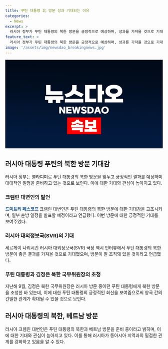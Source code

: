 ```yaml
---
title: 푸틴 대통령 北 방문 성과 기대되는 이유
categories:
  - News
excerpt: >
  러시아 정부가 푸틴 대통령의 북한 방문을 긍정적으로 예상하며, 성과를 가져올 것으로 기대하고 있다. 페스코프 크렘린 대변인은 푸틴 대통령의 바쁜 일정과 성과를 예고했으며, SVR 국장도 실현 가능한 결과를 기대하고 있음을 밝혔다. 푸틴 대통령의 북한 방문은 이미 준비 중이며, 곧 일부 순방 일정이 발표될 예정이다. 김정은 북한 국무위원장의 초청으로, 푸틴 대통령의 북한 방문이 기대를 모으고 있다.
feature_text: >
  러시아 정부가 푸틴 대통령의 북한 방문을 긍정적으로 예상하며, 성과를 가져올 것으로 기대하고 있다. 페스코프 크렘린 대변인은 푸틴 대통령의 바쁜 일정과 성과를 예고했으며, SVR 국장도 실현 가능한 결과를 기대하고 있음을 밝혔다. 푸틴 대통령의 북한 방문은 이미 준비 중이며, 곧 일부 순방 일정이 발표될 예정이다. 김정은 북한 국무위원장의 초청으로, 푸틴 대통령의 북한 방문이 기대를 모으고 있다.
image: '/assets/img/newsdao_breakingnews.jpg'
---
```


<p><img src="/assets/img/newsdao_breakingnews.jpg" alt="koreaapp 속보" /></p>

<h2 data-ke-size="size26">러시아 대통령 푸틴의 북한 방문 기대감</h2>

<p data-ke-size="size16">러시아 정부는 블라디미르 푸틴 대통령의 북한 방문을 앞두고 긍정적인 결과를 예상하며 대대적인 일정을 준비하고 있는 것으로 보인다. 이에 대한 기대와 관심이 높아지고 있다.</p>

<h3>크렘린 대변인의 발언</h3>

<p data-ke-size="size16"><b><span style="color: #1a5490;">드미트리 페스코프</span></b> 크렘린 대변인은 푸틴 대통령의 북한 방문에 대한 기대감을 고조시키며, 일부 순방 일정을 발표할 예정이라고 언급했다. 이번 방문에 대한 긍정적인 기대를 보여주었다.</p>

<h3>러시아 대외정보국(SVR)의 기대</h3>

<p data-ke-size="size16">세르게이 나리시킨 러시아 대외정보국(SVR) 국장 역시 인터뷰에서 푸틴 대통령의 북한 방문이 좋은 결과를 가져올 것으로 기대했으며, 방문이 잘 조직돼 있을 것이라고 언급했다.</p>

<h3>푸틴 대통령과 김정은 북한 국무위원장의 초청</h3>

<p data-ke-size="size16">지난해 9월, 김정은 북한 국무위원장은 러시아 방문 중이던 푸틴 대통령에게 북한 방문을 초청한 바 있는데, 이에 대한 푸틴 대통령의 긍정적인 회신을 보여줌으로써 양국 간의 긴밀한 관계가 확대될 수 있을 것으로 보인다.</p>

<h2 data-ke-size="size26">러시아 대통령의 북한, 베트남 방문</h2>

<p data-ke-size="size16">러시아 크렘린 대변인은 푸틴 대통령의 북한과 베트남 방문을 준비 중이라고 밝히며, 이에 대한 기대와 관심이 높아지고 있다. 이를 통해 러시아가 동아시아 지역과의 밀접한 관계를 강화하고 있음을 알 수 있다.</p>

<p data-ke-size="size16">&nbsp;</p>


